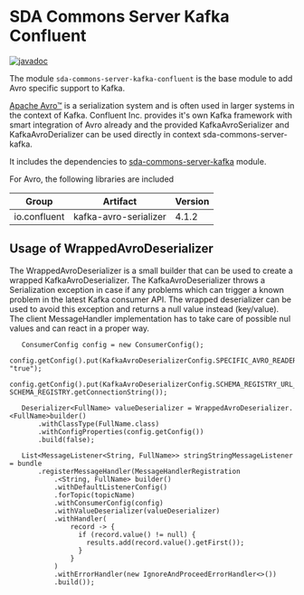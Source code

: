 # SDA Commons Server Kafka Confluent

[![javadoc](https://javadoc.io/badge2/org.sdase.commons/sda-commons-server-kafka-confluent/javadoc.svg)](https://javadoc.io/doc/org.sdase.commons/sda-commons-server-kafka-confluent)

The module `sda-commons-server-kafka-confluent` is the base module to add Avro specific support to Kafka.

[Apache Avro™](https://avro.apache.org/) is a serialization system and is often used in larger systems in the context of Kafka. 
Confluent Inc. provides it's own Kafka framework with smart integration of Avro already and the provided KafkaAvroSerializer and
KafkaAvroDerializer can be used directly in context sda-commons-server-kafka.

It includes the dependencies to [sda-commons-server-kafka](../sda-commons-server-kafka/README.md) module.

For Avro, the following libraries are included

| Group            | Artifact           | Version |
|------------------|--------------------|---------|
| io.confluent | kafka-avro-serializer | 4.1.2 |


## Usage of WrappedAvroDeserializer
The WrappedAvroDeserializer is a small builder that can be used to create a wrapped KafkaAvroDeserializer. The KafkaAvroDeserializer throws a Serialization exception
in case if any problems which can trigger a known problem in the latest Kafka consumer API. The wrapped deserializer can be used to avoid this exception and returns a
null value instead (key/value). The client MessageHandler implementation has to take care of possible nul values and can react in a proper way.  

```
   ConsumerConfig config = new ConsumerConfig();
   config.getConfig().put(KafkaAvroDeserializerConfig.SPECIFIC_AVRO_READER_CONFIG, "true");
   config.getConfig().put(KafkaAvroDeserializerConfig.SCHEMA_REGISTRY_URL_CONFIG, SCHEMA_REGISTRY.getConnectionString());

   Deserializer<FullName> valueDeserializer = WrappedAvroDeserializer.<FullName>builder()
       .withClassType(FullName.class)
       .withConfigProperties(config.getConfig())
       .build(false);

   List<MessageListener<String, FullName>> stringStringMessageListener = bundle
       .registerMessageHandler(MessageHandlerRegistration
           .<String, FullName> builder()
           .withDefaultListenerConfig()
           .forTopic(topicName)
           .withConsumerConfig(config)
           .withValueDeserializer(valueDeserializer)
           .withHandler(
               record -> {
                 if (record.value() != null) {
                   results.add(record.value().getFirst());
                 }
               }
           )
           .withErrorHandler(new IgnoreAndProceedErrorHandler<>())
           .build());
```

